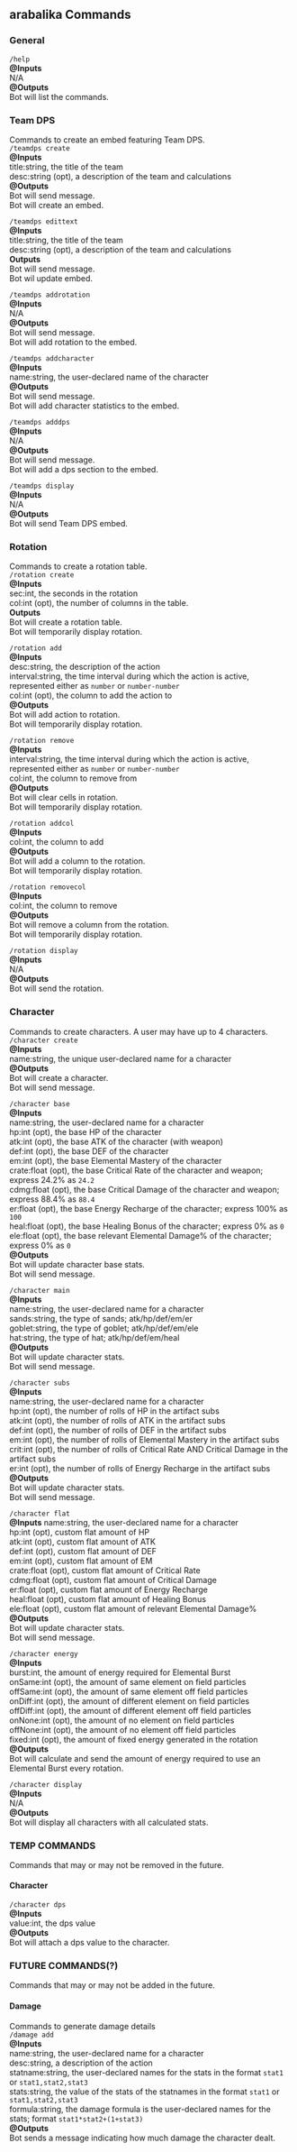 ## arabalika Commands
### General  
```/help```  
**@Inputs**  
N/A  
**@Outputs**  
Bot will list the commands.  
  
### Team DPS  
Commands to create an embed featuring Team DPS.  
```/teamdps create```  
**@Inputs**  
title:string, the title of the team  
desc:string (opt), a description of the team and calculations  
**@Outputs**  
Bot will send message.  
Bot will create an embed.  
  
```/teamdps edittext```  
**@Inputs**  
title:string, the title of the team  
desc:string (opt), a description of the team and calculations  
**Outputs**  
Bot will send message.  
Bot wil update embed.  
  
```/teamdps addrotation```  
**@Inputs**  
N/A  
**@Outputs**  
Bot will send message.  
Bot will add rotation to the embed.  
  
```/teamdps addcharacter```  
**@Inputs**  
name:string, the user-declared name of the character  
**@Outputs**  
Bot will send message.  
Bot will add character statistics to the embed.  
  
```/teamdps adddps```  
**@Inputs**  
N/A  
**@Outputs**  
Bot will send message.  
Bot will add a dps section to the embed.  
  
```/teamdps display```  
**@Inputs**  
N/A  
**@Outputs**  
Bot will send Team DPS embed.  
  
### Rotation  
Commands to create a rotation table.  
```/rotation create```  
**@Inputs**  
sec:int, the seconds in the rotation  
col:int (opt), the number of columns in the table.  
**Outputs**  
Bot will create a rotation table.  
Bot will temporarily display rotation.  

```/rotation add```  
**@Inputs**  
desc:string, the description of the action  
interval:string, the time interval during which the action is active, represented either as ```number``` or ```number-number```  
col:int (opt), the column to add the action to  
**@Outputs**  
Bot will add action to rotation.  
Bot will temporarily display rotation.  
  
```/rotation remove```  
**@Inputs**  
interval:string, the time interval during which the action is active, represented either as ```number``` or ```number-number```  
col:int, the column to remove from  
**@Outputs**  
Bot will clear cells in rotation.  
Bot will temporarily display rotation.  

```/rotation addcol```  
**@Inputs**  
col:int, the column to add  
**@Outputs**  
Bot will add a column to the rotation.  
Bot will temporarily display rotation.  

```/rotation removecol```  
**@Inputs**  
col:int, the column to remove  
**@Outputs**  
Bot will remove a column from the rotation.  
Bot will temporarily display rotation.  
  
```/rotation display```  
**@Inputs**  
N/A  
**@Outputs**  
Bot will send the rotation.  
  
### Character  
Commands to create characters. A user may have up to 4 characters.  
```/character create```  
**@Inputs**  
name:string, the unique user-declared name for a character  
**@Outputs**  
Bot will create a character.  
Bot will send message.  

```/character base```  
**@Inputs**  
name:string, the user-declared name for a character  
hp:int (opt), the base HP of the character  
atk:int (opt), the base ATK of the character (with weapon)  
def:int (opt), the base DEF of the character  
em:int (opt), the base Elemental Mastery of the character  
crate:float (opt), the base Critical Rate of the character and weapon; express 24.2% as ```24.2```  
cdmg:float (opt), the base Critical Damage of the character and weapon; express 88.4% as ```88.4```  
er:float (opt), the base Energy Recharge of the character; express 100% as ```100```  
heal:float (opt), the base Healing Bonus of the character; express 0% as ```0```  
ele:float (opt), the base relevant Elemental Damage% of the character; express 0% as ```0```  
**@Outputs**  
Bot will update character base stats.  
Bot will send message.  

```/character main```  
**@Inputs**  
name:string, the user-declared name for a character  
sands:string, the type of sands; atk/hp/def/em/er  
goblet:string, the type of goblet; atk/hp/def/em/ele  
hat:string, the type of hat; atk/hp/def/em/heal  
**@Outputs**  
Bot will update character stats.  
Bot will send message.  
  
```/character subs```  
**@Inputs**  
name:string, the user-declared name for a character  
hp:int (opt), the number of rolls of HP in the artifact subs  
atk:int (opt), the number of rolls of ATK in the artifact subs  
def:int (opt), the number of rolls of DEF in the artifact subs  
em:int (opt), the number of rolls of Elemental Mastery in the artifact subs  
crit:int (opt), the number of rolls of Critical Rate AND Critical Damage in the artifact subs  
er:int (opt), the number of rolls of Energy Recharge in the artifact subs  
**@Outputs**  
Bot will update character stats.  
Bot will send message.  

```/character flat```  
**@Inputs**
name:string, the user-declared name for a character  
hp:int (opt), custom flat amount of HP  
atk:int (opt), custom flat amount of ATK  
def:int (opt), custom flat amount of DEF  
em:int (opt), custom flat amount of EM  
crate:float (opt), custom flat amount of Critical Rate  
cdmg:float (opt), custom flat amount of Critical Damage  
er:float (opt), custom flat amount of Energy Recharge  
heal:float (opt), custom flat amount of Healing Bonus  
ele:float (opt), custom flat amount of relevant Elemental Damage%  
**@Outputs**  
Bot will update character stats.  
Bot will send message.  

```/character energy```  
**@Inputs**  
burst:int, the amount of energy required for Elemental Burst  
onSame:int (opt), the amount of same element on field particles  
offSame:int (opt), the amount of same element off field particles  
onDiff:int (opt), the amount of different element on field particles  
offDiff:int (opt), the amount of different element off field particles  
onNone:int (opt), the amount of no element on field particles  
offNone:int (opt), the amount of no element off field particles  
fixed:int (opt), the amount of fixed energy generated in the rotation  
**@Outputs**  
Bot will calculate and send the amount of energy required to use an Elemental Burst every rotation.  

```/character display```  
**@Inputs**  
N/A  
**@Outputs**  
Bot will display all characters with all calculated stats.  
  
### TEMP COMMANDS  
Commands that may or may not be removed in the future.  
#### Character  
```/character dps```  
**@Inputs**  
value:int, the dps value  
**@Outputs**  
Bot will attach a dps value to the character.  

### FUTURE COMMANDS(?)  
Commands that may or may not be added in the future.  
#### Damage  
Commands to generate damage details  
```/damage add```  
**@Inputs**  
name:string, the user-declared name for a character  
desc:string, a description of the action  
statname:string, the user-declared names for the stats in the format ```stat1``` or ```stat1,stat2,stat3```  
stats:string, the value of the stats of the statnames in the format ```stat1``` or ```stat1,stat2,stat3```  
formula:string, the damage formula is the user-declared names for the stats; format ```stat1*stat2+(1+stat3)```  
**@Outputs**  
Bot sends a message indicating how much damage the character dealt.  
